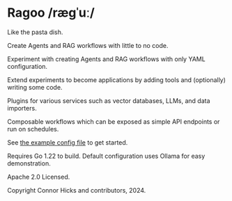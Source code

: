 # Ragoo /ræɡˈuː/

Like the pasta dish.

Create Agents and RAG workflows with little to no code.

Experiment with creating Agents and RAG workflows with only YAML configuration.

Extend experiments to become applications by adding tools and (optionally) writing some code.

Plugins for various services such as vector databases, LLMs, and data importers.

Composable workflows which can be exposed as simple API endpoints or run on schedules.

See [the example config file](./ragoo.yaml) to get started.

Requires Go 1.22 to build. Default configuration uses Ollama for easy demonstration.

Apache 2.0 Licensed.

Copyright Connor Hicks and contributors, 2024.